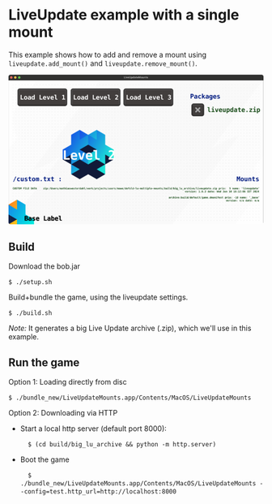 # LiveUpdate example with a single mount

This example shows how to add and remove a mount using `liveupdate.add_mount()` and `liveupdate.remove_mount()`.

![](./liveupdate.png)

## Build

Download the bob.jar

    $ ./setup.sh

Build+bundle the game, using the liveupdate settings.

    $ ./build.sh

_Note:_ It generates a big Live Update archive (.zip), which we'll use in this example.

## Run the game

Option 1: Loading directly from disc

    $ ./bundle_new/LiveUpdateMounts.app/Contents/MacOS/LiveUpdateMounts

Option 2: Downloading via HTTP

* Start a local http server (default port 8000):

        $ (cd build/big_lu_archive && python -m http.server)

* Boot the game

        $ ./bundle_new/LiveUpdateMounts.app/Contents/MacOS/LiveUpdateMounts --config=test.http_url=http://localhost:8000
